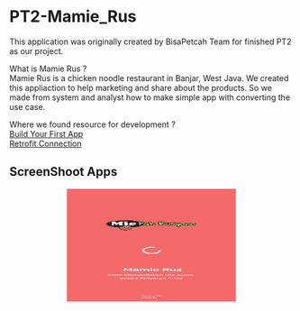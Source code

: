 # PT2-Mamie_Rus
This application was originally created by BisaPetcah Team for finished PT2 as our project.

What is Mamie Rus ?<br />
Mamie Rus is a chicken noodle restaurant in Banjar, West Java. We created this appliaction to help marketing and share about the products. So we made from system and analyst how to make simple app with converting the use case.

Where we found resource for development ?<br />
<a href="https://developer.android.com/training/basics/firstapp" target="_FirstBuildApp">Build Your First App</a>
<br />
<a href="https://square.github.io/retrofit/" target="_RetrofitBuilder">Retrofit Connection</a>

<h2>ScreenShoot Apps</h2>
<div align="center">
  <img 
    height="200"
    width="300"
    src="/screenshoot/splash_screen.png" 
   />
</div>
